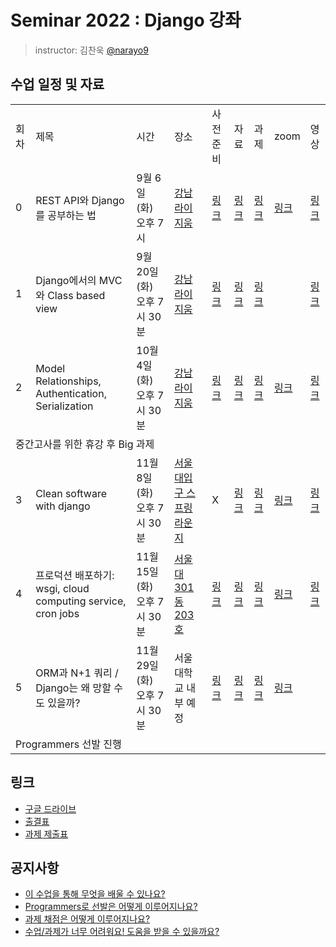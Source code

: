# Seminar 2022 : Django 강좌

> instructor: 김찬욱 [@narayo9](https://github.com/narayo9)

## 수업 일정 및 자료
<table>
  <tr>
    <td>회차</td>
    <td>제목</td>
    <td>시간</td>
    <td>장소</td>
    <td>사전 준비</td>
    <td>자료</td>
    <td>과제</td>
    <td>zoom</td>
    <td>영상</td>
  </tr>
  <tr>
    <td>0</td>
    <td>REST API와 Django를 공부하는 법</td>
    <td>9월 6일 (화) 오후 7시</td>
    <td><a href="https://place.map.kakao.com/9732239">강남 라이지움</a></td>
    <td><a href="./seminar0/사전준비.md">링크</a></td>
    <td><a href="./seminar0/seminar-2022-django-00.pdf">링크</a></td>
    <td><a href="https://github.com/wafflestudio/seminar-2022-django-assignment0">링크</a></td>
    <td><a href="https://snu-ac-kr.zoom.us/j/98971848946?pwd=V0J4ZXl2N0thaFMxSWU1K0puUlE2dz09">링크</a></td>
    <td><a href="https://www.youtube.com/watch?v=T1MfnMLwgAo&list=PLoHXQ9xKafZMxix8XP22W5zlR6JcI-a1r">링크</a></td>
  </tr>
  <tr>
    <td>1</td>
    <td>Django에서의 MVC와 Class based view</td>
    <td>9월 20일 (화) 오후 7시 30분</td>
    <td><a href="https://place.map.kakao.com/9732239">강남 라이지움</a></td>
    <td><a href="./seminar1/사전준비.md">링크</a></td>
    <td><a href="./seminar1/seminar-2022-django-01.pdf">링크</a></td>
    <td><a href="https://github.com/wafflestudio/seminar-2022-django-assignment1">링크</a></td>
    <td></td>
    <td><a href="https://youtu.be/hASPCRP2YrA">링크</a></td>
  </tr>
  <tr>
    <td>2</td>
    <td>Model Relationships, Authentication, Serialization</td>
    <td>10월 4일 (화) 오후 7시 30분</td>
    <td><a href="https://place.map.kakao.com/9732239">강남 라이지움</a></td>
    <td><a href="./seminar2/사전준비.md">링크</a></td>
    <td><a href="./seminar2/seminar-2022-django-02.pdf">링크</a></td>
    <td><a href="https://github.com/wafflestudio/seminar-2022-django-assignment2">링크</a></td>
    <td><a href="https://snu-ac-kr.zoom.us/j/96555522999?pwd=M1F3MjFiWVl4NkxYMXZYUXlVYUp3dz09">링크</a></td>
    <td><a href="https://youtu.be/yDJW6iXMSOw">링크</a></td>
  </tr>
  <tr>
    <td colspan="9">중간고사를 위한 휴강 후 Big 과제</td>
  </tr>
  <tr>
    <td>3</td>
    <td>Clean software with django</td>
    <td>11월 8일 (화) 오후 7시 30분</td>
    <td><a href="https://naver.me/xH2ledNk">서울대입구 스프링라운지</a></td>
    <td>X</td>
    <td><a href="./seminar3/seminar-2022-django-03.pdf">링크</a></td>
    <td><a href="https://github.com/wafflestudio/seminar-2022-django-assignment3">링크</a></td>
    <td><a href="https://snu-ac-kr.zoom.us/j/92435882092?pwd=WEJUOXpybVJjdDN2MEFETUh4ZDdxUT09">링크</a></td>
    <td><a href="https://youtu.be/FvUXiaD7hIk">링크</a></td>
  </tr>
  <tr>
    <td>4</td>
    <td>프로덕션 배포하기: wsgi, cloud computing service, cron jobs</td>
    <td>11월 15일 (화) 오후 7시 30분</td>
    <td><a href="https://naver.me/FPse947B">서울대 301동 203호</a></td>
    <td><a href="./seminar4/사전준비.md">링크</a></td>
    <td><a href="./seminar4/seminar-2022-django-04.pdf">링크</a></td>
    <td><a href="https://github.com/wafflestudio/seminar-2022-django-assignment4">링크</a></td>
    <td><a href="https://snu-ac-kr.zoom.us/j/98605541008?pwd=bktkV0wwWWFQcXNuS3d0ajF1NXZYZz09">링크</a></td>
    <td><a href="https://youtu.be/yswQqdQAi7M">링크</a></td>
  </tr>
  <tr>
    <td>5</td>
    <td>ORM과 N+1 쿼리 / Django는 왜 망할 수도 있을까?</td>
    <td>11월 29일 (화) 오후 7시 30분</td>
    <td>서울대학교 내부 예정</td>
    <td><a href="./seminar5/사전준비.md">링크</a></td>
    <td><a href="./seminar5/seminar-2022-django-05.pdf">링크</a></td>
    <td><a href="https://github.com/wafflestudio/seminar-2022-django-assignment5">링크</a></td>
    <td><a href="https://snu-ac-kr.zoom.us/j/92398422530?pwd=UGVCOGhLWHdFR3NhOVdEMkc2bXcxQT09">링크</a></td>
    <td></td>
  </tr>
  <tr>
    <td colspan="9">Programmers 선발 진행</td>
  </tr>
</table>


## 링크

- [구글 드라이브](https://drive.google.com/drive/folders/1BP5PxhAJtZUfFPXRHe_E0T7rY0IM4npE?usp=sharing)
- [출결표](https://docs.google.com/spreadsheets/d/1FGmSCwnbz0vlOmjtrsOdYU6cuH8jN7MoBtFI9hZdi1E/edit#gid=0)
- [과제 제출표](https://docs.google.com/spreadsheets/d/1Of5sGYHasMMtOVZgUQBF5aVVtHH0AHllrrTuVOCJJaM/edit#gid=0)

## 공지사항

- [이 수업을 통해 무엇을 배울 수 있나요?](./documents/01_%EC%88%98%EC%97%85%20%EB%AA%A9%ED%91%9C.md)
- [Programmers로 선발은 어떻게 이루어지나요?](./documents/02_Programmers%20%EC%84%A0%EB%B0%9C%20%EC%95%88%EB%82%B4.md)
- [과제 채점은 어떻게 이루어지나요?](./documents/03_%EA%B3%BC%EC%A0%9C%20%EC%A7%84%ED%96%89%20%EB%B0%8F%20%EC%B1%84%EC%A0%90%20%EB%B0%A9%EC%8B%9D.md)
- [수업/과제가 너무 어려워요! 도움을 받을 수 있을까요?](./documents/04_%EC%BD%94%EB%94%A9%20%EB%AA%A8%EC%9E%84%EA%B3%BC%20Q%26A%20%ED%99%9C%EC%9A%A9%20%EB%B0%A9%EB%B2%95.md)
